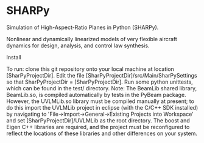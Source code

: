 SHARPy
======

Simulation of High-Aspect-Ratio Planes in Python (SHARPy).

Nonlinear and dynamically linearized models of very flexible aircraft dynamics
for design, analysis, and control law synthesis.

Install

To run: clone this git repository onto your local machine at location [SharPyProjectDir].
Edit the file [SharPyProjectDir]/src/Main/SharPySettings so that SharPyProjectDir = [SharPyProjectDir]. Run some python unittests, which can be found in the test/ directory. Note: The BeamLib shared library, BeamLib.so, is compiled automatically by tests in the PyBeam package. However, the UVLMLib.so library must be compiled manually at present; to do this import the UVLMLib project in eclipse (with the C/C++ SDK installed) by navigating to 'File->Import->General->Existing Projects into Workspace' and set [SharPyProjectDir]/UVLMLib as the root directory. The boost and Eigen C++ libraries are required, and the project must be reconfigured to reflect the locations of these libraries and other differences on your system.
